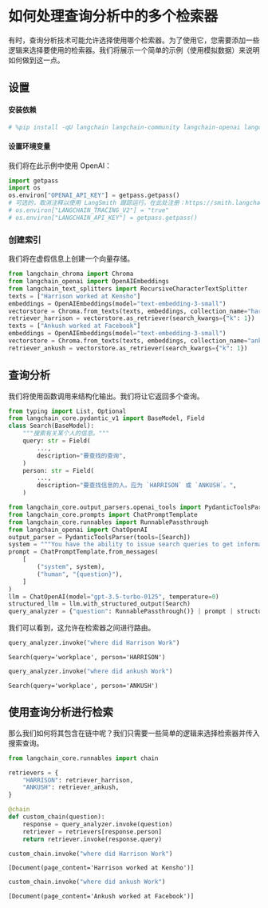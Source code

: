 # 如何处理查询分析中的多个检索器

有时，查询分析技术可能允许选择使用哪个检索器。为了使用它，您需要添加一些逻辑来选择要使用的检索器。我们将展示一个简单的示例（使用模拟数据）来说明如何做到这一点。

## 设置

#### 安装依赖

```python
# %pip install -qU langchain langchain-community langchain-openai langchain-chroma
```

#### 设置环境变量

我们将在此示例中使用 OpenAI：

```python
import getpass
import os
os.environ["OPENAI_API_KEY"] = getpass.getpass()
# 可选的，取消注释以使用 LangSmith 跟踪运行。在此处注册：https://smith.langchain.com。
# os.environ["LANGCHAIN_TRACING_V2"] = "true"
# os.environ["LANGCHAIN_API_KEY"] = getpass.getpass()
```

### 创建索引

我们将在虚假信息上创建一个向量存储。

```python
from langchain_chroma import Chroma
from langchain_openai import OpenAIEmbeddings
from langchain_text_splitters import RecursiveCharacterTextSplitter
texts = ["Harrison worked at Kensho"]
embeddings = OpenAIEmbeddings(model="text-embedding-3-small")
vectorstore = Chroma.from_texts(texts, embeddings, collection_name="harrison")
retriever_harrison = vectorstore.as_retriever(search_kwargs={"k": 1})
texts = ["Ankush worked at Facebook"]
embeddings = OpenAIEmbeddings(model="text-embedding-3-small")
vectorstore = Chroma.from_texts(texts, embeddings, collection_name="ankush")
retriever_ankush = vectorstore.as_retriever(search_kwargs={"k": 1})
```

## 查询分析

我们将使用函数调用来结构化输出。我们将让它返回多个查询。

```python
from typing import List, Optional
from langchain_core.pydantic_v1 import BaseModel, Field
class Search(BaseModel):
    """搜索有关某个人的信息。"""
    query: str = Field(
        ...,
        description="要查找的查询",
    )
    person: str = Field(
        ...,
        description="要查找信息的人。应为 `HARRISON` 或 `ANKUSH`。",
    )
```

```python
from langchain_core.output_parsers.openai_tools import PydanticToolsParser
from langchain_core.prompts import ChatPromptTemplate
from langchain_core.runnables import RunnablePassthrough
from langchain_openai import ChatOpenAI
output_parser = PydanticToolsParser(tools=[Search])
system = """You have the ability to issue search queries to get information to help answer user information."""
prompt = ChatPromptTemplate.from_messages(
    [
        ("system", system),
        ("human", "{question}"),
    ]
)
llm = ChatOpenAI(model="gpt-3.5-turbo-0125", temperature=0)
structured_llm = llm.with_structured_output(Search)
query_analyzer = {"question": RunnablePassthrough()} | prompt | structured_llm
```

我们可以看到，这允许在检索器之间进行路由。

```python
query_analyzer.invoke("where did Harrison Work")
```

```output
Search(query='workplace', person='HARRISON')
```

```python
query_analyzer.invoke("where did ankush Work")
```

```output
Search(query='workplace', person='ANKUSH')
```

## 使用查询分析进行检索

那么我们如何将其包含在链中呢？我们只需要一些简单的逻辑来选择检索器并传入搜索查询。

```python
from langchain_core.runnables import chain
```

```python
retrievers = {
    "HARRISON": retriever_harrison,
    "ANKUSH": retriever_ankush,
}
```

```python
@chain
def custom_chain(question):
    response = query_analyzer.invoke(question)
    retriever = retrievers[response.person]
    return retriever.invoke(response.query)
```

```python
custom_chain.invoke("where did Harrison Work")
```

```output
[Document(page_content='Harrison worked at Kensho')]
```

```python
custom_chain.invoke("where did ankush Work")
```

```output
[Document(page_content='Ankush worked at Facebook')]
```